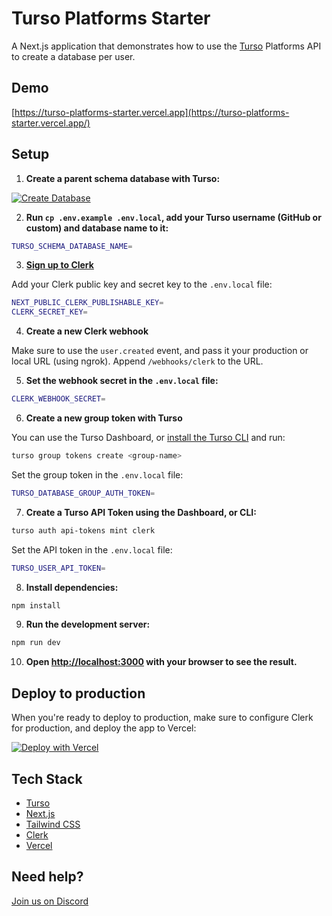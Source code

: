 # Turso Platforms Starter

A Next.js application that demonstrates how to use the [Turso](https://turso.tech) Platforms API to create a database per user.

## Demo

[https://turso-platforms-starter.vercel.app](https://turso-platforms-starter.vercel.app/)

## Setup

1. **Create a parent schema database with Turso:**

[![Create Database](https://sqlite.new/button)](https://sqlite.new?dump=https%3A%2F%2Fraw.githubusercontent.com%2Fnotrab%2Fturso-platforms-starter%2Fmain%2Fsql.dump&type=schema)

2. **Run `cp .env.example .env.local`, add your Turso username (GitHub or custom) and database name to it:**

```bash
TURSO_SCHEMA_DATABASE_NAME=
```

3. **[Sign up to Clerk](https://clerk.com)**

Add your Clerk public key and secret key to the `.env.local` file:

```bash
NEXT_PUBLIC_CLERK_PUBLISHABLE_KEY=
CLERK_SECRET_KEY=
```

4. **Create a new Clerk webhook**

Make sure to use the `user.created` event, and pass it your production or local URL (using ngrok). Append `/webhooks/clerk` to the URL.

5. **Set the webhook secret in the `.env.local` file:**

```bash
CLERK_WEBHOOK_SECRET=
```

6. **Create a new group token with Turso**

You can use the Turso Dashboard, or [install the Turso CLI](https://docs.turso.tech/cli/installation) and run:

```bash
turso group tokens create <group-name>
```

Set the group token in the `.env.local` file:

```bash
TURSO_DATABASE_GROUP_AUTH_TOKEN=
```

7. **Create a Turso API Token using the Dashboard, or CLI:**

```bash
turso auth api-tokens mint clerk
```

Set the API token in the `.env.local` file:

```bash
TURSO_USER_API_TOKEN=
```

8. **Install dependencies:**

```bash
npm install
```

9. **Run the development server:**

```bash
npm run dev
```

10. **Open [http://localhost:3000](http://localhost:3000) with your browser to see the result.**

## Deploy to production

When you're ready to deploy to production, make sure to configure Clerk for production, and deploy the app to Vercel:

[![Deploy with Vercel](https://vercel.com/button)](https://vercel.com/new/clone?repository-url=https%3A%2F%2Fgithub.com%2Fnotrab%2Fturso-platforms-starter&env=NEXT_PUBLIC_CLERK_SIGN_IN_URL,NEXT_PUBLIC_CLERK_SIGN_UP_URL,NEXT_PUBLIC_CLERK_PUBLISHABLE_KEY,CLERK_SECRET_KEY,CLERK_WEBHOOK_SECRET,TURSO_USER_API_TOKEN,TURSO_ORG_NAME,TURSO_SCHEMA_DATABASE_NAME,TURSO_DATABASE_GROUP_AUTH_TOKEN)

## Tech Stack

- [Turso](https://turso.tech)
- [Next.js](https://nextjs.org)
- [Tailwind CSS](https://tailwindcss.com)
- [Clerk](https://clerk.com)
- [Vercel](https://vercel.com)

## Need help?

[Join us on Discord](https://tur.so/discord)
